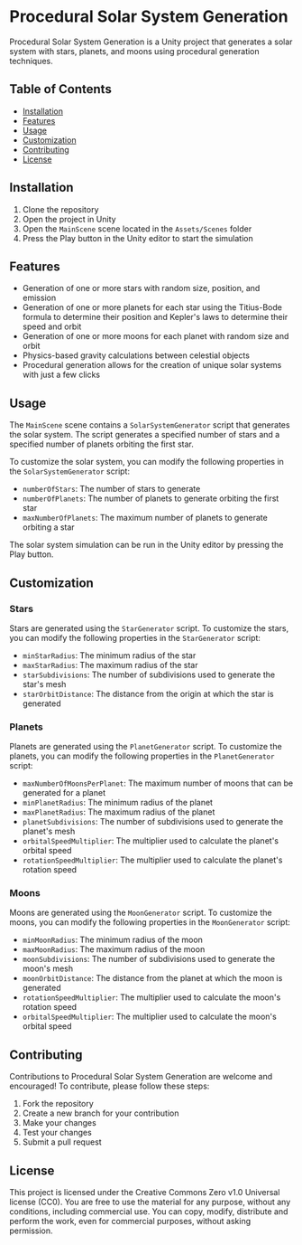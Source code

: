 # Procedural Solar System Generation

Procedural Solar System Generation is a Unity project that generates a solar system with stars, planets, and moons using procedural generation techniques.

## Table of Contents

- [Installation](#installation)
- [Features](#features)
- [Usage](#usage)
- [Customization](#customization)
- [Contributing](#contributing)
- [License](#license)

## Installation

1. Clone the repository
2. Open the project in Unity
3. Open the `MainScene` scene located in the `Assets/Scenes` folder
4. Press the Play button in the Unity editor to start the simulation

## Features

- Generation of one or more stars with random size, position, and emission
- Generation of one or more planets for each star using the Titius-Bode formula to determine their position and Kepler's laws to determine their speed and orbit
- Generation of one or more moons for each planet with random size and orbit
- Physics-based gravity calculations between celestial objects
- Procedural generation allows for the creation of unique solar systems with just a few clicks

## Usage

The `MainScene` scene contains a `SolarSystemGenerator` script that generates the solar system. The script generates a specified number of stars and a specified number of planets orbiting the first star. 

To customize the solar system, you can modify the following properties in the `SolarSystemGenerator` script:

- `numberOfStars`: The number of stars to generate
- `numberOfPlanets`: The number of planets to generate orbiting the first star
- `maxNumberOfPlanets`: The maximum number of planets to generate orbiting a star

The solar system simulation can be run in the Unity editor by pressing the Play button.

## Customization

### Stars

Stars are generated using the `StarGenerator` script. To customize the stars, you can modify the following properties in the `StarGenerator` script:

- `minStarRadius`: The minimum radius of the star
- `maxStarRadius`: The maximum radius of the star
- `starSubdivisions`: The number of subdivisions used to generate the star's mesh
- `starOrbitDistance`: The distance from the origin at which the star is generated

### Planets

Planets are generated using the `PlanetGenerator` script. To customize the planets, you can modify the following properties in the `PlanetGenerator` script:

- `maxNumberOfMoonsPerPlanet`: The maximum number of moons that can be generated for a planet
- `minPlanetRadius`: The minimum radius of the planet
- `maxPlanetRadius`: The maximum radius of the planet
- `planetSubdivisions`: The number of subdivisions used to generate the planet's mesh
- `orbitalSpeedMultiplier`: The multiplier used to calculate the planet's orbital speed
- `rotationSpeedMultiplier`: The multiplier used to calculate the planet's rotation speed

### Moons

Moons are generated using the `MoonGenerator` script. To customize the moons, you can modify the following properties in the `MoonGenerator` script:

- `minMoonRadius`: The minimum radius of the moon
- `maxMoonRadius`: The maximum radius of the moon
- `moonSubdivisions`: The number of subdivisions used to generate the moon's mesh
- `moonOrbitDistance`: The distance from the planet at which the moon is generated
- `rotationSpeedMultiplier`: The multiplier used to calculate the moon's rotation speed
- `orbitalSpeedMultiplier`: The multiplier used to calculate the moon's orbital speed

## Contributing

Contributions to Procedural Solar System Generation are welcome and encouraged! To contribute, please follow these steps:

1. Fork the repository
2. Create a new branch for your contribution
3. Make your changes
4. Test your changes
5. Submit a pull request

## License

This project is licensed under the Creative Commons Zero v1.0 Universal license (CC0). You are free to use the material for any purpose, without any conditions, including commercial use. You can copy, modify, distribute and perform the work, even for commercial purposes, without asking permission.
